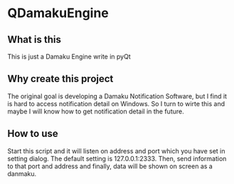 
# QDamakuEngine

## What is this

This is just a Damaku Engine write in pyQt

## Why create this project

The original goal is developing a Damaku Notification Software, but I find it is hard to access notification detail on Windows. So I turn to wirte this and maybe I will know how to get notification detail in the future.

## How to use

Start this script and it will listen on address and port which you have set in setting dialog. The default setting is 127.0.0.1:2333. Then, send information to that port and address and finally, data will be shown on screen as a danmaku.
